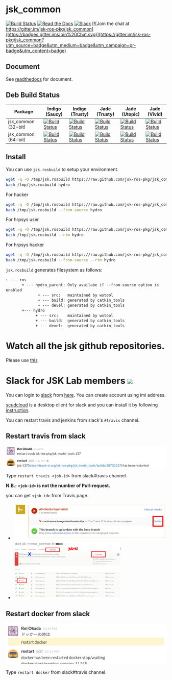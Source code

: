 jsk_common
===

[![Build Status](https://travis-ci.org/jsk-ros-pkg/jsk_common.svg?branch=master)](https://travis-ci.org/jsk-ros-pkg/jsk_common)
[![Read the Docs](https://readthedocs.org/projects/jsk-docs/badge/?version=latest)](http://jsk-docs.readthedocs.org/en/latest/jsk_common/doc/index.html)
[![Slack](https://img.shields.io/badge/slack-jsk--robotics-e100e1.svg)](http://jsk-robotics.slack.com)
[![Join the chat at https://gitter.im/jsk-ros-pkg/jsk_common](https://badges.gitter.im/Join%20Chat.svg)](https://gitter.im/jsk-ros-pkg/jsk_common?utm_source=badge&utm_medium=badge&utm_campaign=pr-badge&utm_content=badge)

Document
--------

See [readthedocs](http://jsk-common.readthedocs.org/en/latest/) for document.

Deb Build Status
------------

Package | Indigo (Saucy) | Indigo (Trusty) | Jade (Trusty) | Jade (Utopic) | Jade (Vivid)
------- | -------------- | --------------- | ------------- | ------------- | ------------
jsk_common (32-bit) | [![Build Status](http://jenkins.ros.org/buildStatus/icon?job=ros-indigo-jsk-common_binarydeb_saucy_i386)](http://jenkins.ros.org/job/ros-indigo-jsk-common_binarydeb_saucy_i386/) | [![Build Status](http://jenkins.ros.org/buildStatus/icon?job=ros-indigo-jsk-common_binarydeb_trusty_i386)](http://jenkins.ros.org/job/ros-indigo-jsk-common_binarydeb_trusty_i386/) | [![Build Status](http://jenkins.ros.org/buildStatus/icon?job=ros-jade-jsk-common_binarydeb_trusty_i386)](http://jenkins.ros.org/job/ros-jade-jsk-common_binarydeb_trusty_i386/) | [![Build Status](http://jenkins.ros.org/buildStatus/icon?job=ros-jade-jsk-common_binarydeb_utopic_i386)](http://jenkins.ros.org/job/ros-jade-jsk-common_binarydeb_utopic_i386/) | [![Build Status](http://jenkins.ros.org/buildStatus/icon?job=ros-jade-jsk-common_binarydeb_vivid_i386)](http://jenkins.ros.org/job/ros-jade-jsk-common_binarydeb_vivid_i386/) |
jsk_common (64-bit) | [![Build Status](http://jenkins.ros.org/buildStatus/icon?job=ros-indigo-jsk-common_binarydeb_saucy_amd64)](http://jenkins.ros.org/job/ros-indigo-jsk-common_binarydeb_saucy_amd64/) | [![Build Status](http://jenkins.ros.org/buildStatus/icon?job=ros-indigo-jsk-common_binarydeb_trusty_amd64)](http://jenkins.ros.org/job/ros-indigo-jsk-common_binarydeb_trusty_amd64/) | [![Build Status](http://jenkins.ros.org/buildStatus/icon?job=ros-jade-jsk-common_binarydeb_trusty_amd64)](http://jenkins.ros.org/job/ros-jade-jsk-common_binarydeb_trusty_amd64/) | [![Build Status](http://jenkins.ros.org/buildStatus/icon?job=ros-jade-jsk-common_binarydeb_utopic_amd64)](http://jenkins.ros.org/job/ros-jade-jsk-common_binarydeb_utopic_amd64/) | [![Build Status](http://jenkins.ros.org/buildStatus/icon?job=ros-jade-jsk-common_binarydeb_vivid_amd64)](http://jenkins.ros.org/job/ros-jade-jsk-common_binarydeb_vivid_amd64/) |


Install
---
You can use `jsk.rosbuild` to setup your environment.


```sh
wget -q -O /tmp/jsk.rosbuild https://raw.github.com/jsk-ros-pkg/jsk_common/master/jsk.rosbuild
bash /tmp/jsk.rosbuild hydro
```

For hacker

```sh
wget -q -O /tmp/jsk.rosbuild https://raw.github.com/jsk-ros-pkg/jsk_common/master/jsk.rosbuild
bash /tmp/jsk.rosbuild --from-source hydro
```

For hrpsys user

```sh
wget -q -O /tmp/jsk.rosbuild https://raw.github.com/jsk-ros-pkg/jsk_common/master/jsk.rosbuild
bash /tmp/jsk.rosbuild --rtm hydro
```

For hrpsys hacker

```sh
wget -q -O /tmp/jsk.rosbuild https://raw.github.com/jsk-ros-pkg/jsk_common/master/jsk.rosbuild
bash /tmp/jsk.rosbuild --from-source --rtm hydro
```

`jsk.rosbuild` generates filesystem as follows:

```
~ --- ros
       + --- hydro_parent: Only availabe if --from-source option is enabled
              + --- src:   maintained by wstool
              + --- build: generated by catkin_tools
              + --- devel: generated by catkin_tools
       +--- hydro
             + --- src:    maintained by wstool
             + --- build:  generated by catkin_tools
             + --- devel:  generated by catkin_tools
```

Watch all the jsk github repositories.
===
Please use [this](http://jsk-github-watcher.herokuapp.com/)

Slack for JSK Lab members <img src="https://upload.wikimedia.org/wikipedia/en/7/76/Slack_Icon.png" height="40px" />
=========================
You can login to [slack](https://slack.com/) from [here](https://jsk-robotics.slack.com).
You can create account using imi address.

[scudcloud](https://github.com/raelgc/scudcloud) is a desktop client for slack and you can install it
by following [instruction](https://github.com/raelgc/scudcloud#ubuntukubuntu-mint-and-debian).

You can restart travis and jenkins from slack's `#travis` channel.

Restart travis from slack
-------------------------
![](images/restart_travis.png)

Type `restart travis <job-id>` from slack#travis channel.

**N.B.: `<job-id>` is not the number of Pull-request.**

you can get `<job-id>` from Travis page.

- ![](images/PR_page.png)
- <img src="images/Travis_page.png" width="70%" />

Restart docker from slack
-------------------------
![](images/restart_docker.png)

Type `restart docker` from slack#travis channel.
